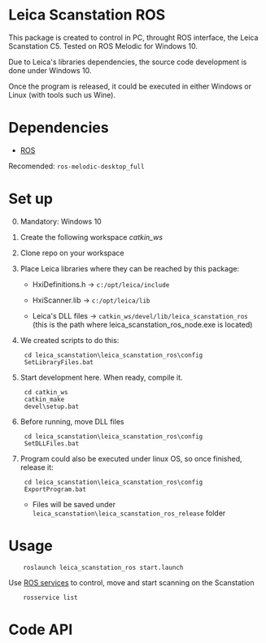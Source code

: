# Leica Scanstation ROS

This package is created to control in PC, throught ROS interface, the Leica Scanstation C5.
Tested on ROS Melodic for Windows 10.

Due to Leica's libraries dependencies, the source code development is done under Windows 10. 

Once the program is released, it could be executed in either Windows or Linux (with tools such us Wine).

# Dependencies #

- [ROS](http://wiki.ros.org/Installation/Windows)

Recomended: `ros-melodic-desktop_full`

# Set up #
0. Mandatory: Windows 10
1. Create the following workspace *catkin_ws*
2. Clone repo on your workspace
3. Place Leica libraries where they can be reached by this package:

   - HxiDefinitions.h -> `c:/opt/leica/include`

   - HxiScanner.lib -> `c:/opt/leica/lib`

   - Leica's DLL files -> `catkin_ws/devel/lib/leica_scanstation_ros`  
   (this is the path where leica_scanstation_ros_node.exe is located) 

4. We created scripts to do this: 

        cd leica_scanstation\leica_scanstation_ros\config
        SetLibraryFiles.bat

5. Start development here. When ready, compile it.

        cd catkin_ws
        catkin_make
        devel\setup.bat

6. Before running, move DLL files

        cd leica_scanstation\leica_scanstation_ros\config
        SetDLLFiles.bat

7. Program could also be executed under linux OS, so once finished, release it:
   
        cd leica_scanstation\leica_scanstation_ros\config
        ExportProgram.bat

   - Files will be saved under `leica_scanstation\leica_scanstation_ros_release` folder

# Usage #

        roslaunch leica_scanstation_ros start.launch

Use [ROS services](#utils-for-w10-cmd) to control, move and start scanning on the Scanstation

        rosservice list

# Code API #